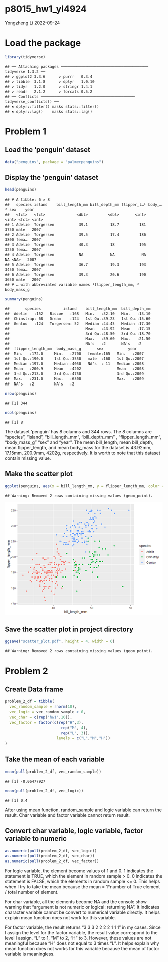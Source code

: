 p8015_hw1_yl4924
================
Yongzheng Li
2022-09-24

# Load the package

``` r
library(tidyverse)
```

    ## ── Attaching packages ─────────────────────────────────────── tidyverse 1.3.2 ──
    ## ✔ ggplot2 3.3.6      ✔ purrr   0.3.4 
    ## ✔ tibble  3.1.8      ✔ dplyr   1.0.10
    ## ✔ tidyr   1.2.0      ✔ stringr 1.4.1 
    ## ✔ readr   2.1.2      ✔ forcats 0.5.2 
    ## ── Conflicts ────────────────────────────────────────── tidyverse_conflicts() ──
    ## ✖ dplyr::filter() masks stats::filter()
    ## ✖ dplyr::lag()    masks stats::lag()

# Problem 1

## Load the ‘penguin’ dataset

``` r
data("penguins", package = "palmerpenguins")
```

## Display the ‘penguin’ dataset

``` r
head(penguins)
```

    ## # A tibble: 6 × 8
    ##   species island    bill_length_mm bill_depth_mm flipper_l…¹ body_…² sex    year
    ##   <fct>   <fct>              <dbl>         <dbl>       <int>   <int> <fct> <int>
    ## 1 Adelie  Torgersen           39.1          18.7         181    3750 male   2007
    ## 2 Adelie  Torgersen           39.5          17.4         186    3800 fema…  2007
    ## 3 Adelie  Torgersen           40.3          18           195    3250 fema…  2007
    ## 4 Adelie  Torgersen           NA            NA            NA      NA <NA>   2007
    ## 5 Adelie  Torgersen           36.7          19.3         193    3450 fema…  2007
    ## 6 Adelie  Torgersen           39.3          20.6         190    3650 male   2007
    ## # … with abbreviated variable names ¹​flipper_length_mm, ²​body_mass_g

``` r
summary(penguins)
```

    ##       species          island    bill_length_mm  bill_depth_mm  
    ##  Adelie   :152   Biscoe   :168   Min.   :32.10   Min.   :13.10  
    ##  Chinstrap: 68   Dream    :124   1st Qu.:39.23   1st Qu.:15.60  
    ##  Gentoo   :124   Torgersen: 52   Median :44.45   Median :17.30  
    ##                                  Mean   :43.92   Mean   :17.15  
    ##                                  3rd Qu.:48.50   3rd Qu.:18.70  
    ##                                  Max.   :59.60   Max.   :21.50  
    ##                                  NA's   :2       NA's   :2      
    ##  flipper_length_mm  body_mass_g       sex           year     
    ##  Min.   :172.0     Min.   :2700   female:165   Min.   :2007  
    ##  1st Qu.:190.0     1st Qu.:3550   male  :168   1st Qu.:2007  
    ##  Median :197.0     Median :4050   NA's  : 11   Median :2008  
    ##  Mean   :200.9     Mean   :4202                Mean   :2008  
    ##  3rd Qu.:213.0     3rd Qu.:4750                3rd Qu.:2009  
    ##  Max.   :231.0     Max.   :6300                Max.   :2009  
    ##  NA's   :2         NA's   :2

``` r
nrow(penguins)
```

    ## [1] 344

``` r
ncol(penguins)
```

    ## [1] 8

The dataset ‘penguin’ has 8 columns and 344 rows. The 8 columns are
“species”, “island”, “bill_length_mm”, “bill_depth_mm” ,
“flipper_length_mm”, “body_mass_g” “sex” and “year”. The mean
bill_length, mean bill_depth, mean flipper_length, and mean body_mass
for the dataset is 43.92mm, 17.15mm, 200.9mm, 4202g, respectively. It is
worth to note that this dataset contain missing value.

## Make the scatter plot

``` r
ggplot(penguins, aes(x = bill_length_mm, y = flipper_length_mm, color = species)) + geom_point()
```

    ## Warning: Removed 2 rows containing missing values (geom_point).

![](p8105_hw1_yl4924_files/figure-gfm/unnamed-chunk-4-1.png)<!-- -->

## Save the scatter plot in project directory

``` r
ggsave("scatter_plot.pdf", height = 4, width = 6)
```

    ## Warning: Removed 2 rows containing missing values (geom_point).

# Problem 2

## Create Data frame

``` r
problem_2_df = tibble(
  vec_random_sample = rnorm(10),
  vec_logic = vec_random_sample > 0,
  vec_char = c(rep("hw1",10)),
  vec_factor = factor(c(rep("H",3), 
                         rep("M", 4), 
                         rep("L", 3)), 
                       levels = c("L","M","H"))
)
```

## Take the mean of each variable

``` r
mean(pull(problem_2_df, vec_random_sample))
```

    ## [1] -0.06477927

``` r
mean(pull(problem_2_df, vec_logic))
```

    ## [1] 0.4

After using mean function, random_sample and logic variable can return
the result. Char variable and factor variable cannot return result.

## Convert char variable, logic variable, factor variable to numeric

``` r
as.numeric(pull(problem_2_df, vec_logic))
as.numeric(pull(problem_2_df, vec_char))
as.numeric(pull(problem_2_df, vec_factor))
```

For logic variable, the element become values of 1 and 0. 1 indicates
the statement is TRUE, which the element in random sample \> 0. 0
indicates the statement is FALSE, which the elements in random sample
\<= 0. This helps when I try to take the mean because the mean =
1\*number of True element / total number of element.

For char variable, all the elements become NA and the console show
warning that “argument is not numeric or logical: returning NA”. It
indicates character variable cannot be convert to numerical variable
directly. It helps explain mean function does not work for this
variable.

For factor variable, the result returns “3 3 3 2 2 2 2 1 1 1” in my
cases. Since I assign the level for the factor variable, the result
value correspond to the level I assign, “L” to 1, “M” to 2, “H” to 3.
However, these values are not meaningful because “H” does not equal to 3
times “L”. It helps explain why mean function does not works for this
variable because the mean of factor variable is meaningless.
